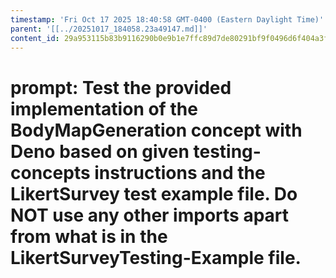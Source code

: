 ```yaml
---
timestamp: 'Fri Oct 17 2025 18:40:58 GMT-0400 (Eastern Daylight Time)'
parent: '[[../20251017_184058.23a49147.md]]'
content_id: 29a953115b83b9116290b0e9b1e7ffc89d7de80291bf9f0496d6f404a3f861e3
---
```


# prompt: Test the provided implementation of the BodyMapGeneration concept with Deno based on given testing-concepts instructions and the LikertSurvey test example file. Do NOT use any other imports apart from what is in the LikertSurveyTesting-Example file.
